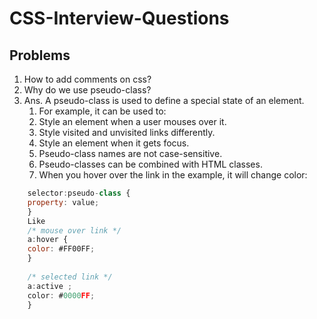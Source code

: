 # CSS-Interview-Questions
## Problems
1. How to add comments on css?
2. Why do we use pseudo-class?
2. Ans. A pseudo-class is used to define a special state of an element.
   1. For example, it can be used to:
   2. Style an element when a user mouses over it.
   3. Style visited and unvisited links differently.
   4. Style an element when it gets focus.
   5. Pseudo-class names are not case-sensitive.
   6. Pseudo-classes can be combined with HTML classes.
   7. When you hover over the link in the example, it will change color:
```js
    selector:pseudo-class {
    property: value;
    }
    Like 
    /* mouse over link */
    a:hover {
    color: #FF00FF;
    }
    
    /* selected link */
    a:active ;
    color: #0000FF;
    }
```
